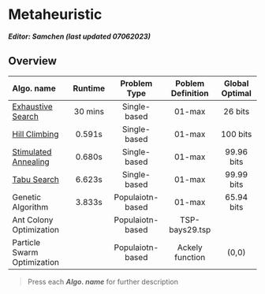 # Metaheuristic

***Editor: Samchen (last updated 07062023)***

## **Overview**

Algo. name | Runtime | Problem Type | Poblem Definition| Global Optimal
:----|:----:|:----:|:----:|:----:
[Exhaustive Search](./document/ES.md) | 30 mins | Single-based | 01-max | 26 bits
[Hill Climbing](./document/HC.md)| 0.591s | Single-based | 01-max | 100 bits
[Stimulated Annealing](./document/SA.md) | 0.680s | Single-based | 01-max | 99.96 bits
[Tabu Search](./document/TS.md) | 6.623s | Single-based | 01-max | 99.99 bits
Genetic Algorithm | 3.833s | Populaiotn-based | 01-max | 65.94 bits
Ant Colony Optimization |  | Populaiotn-based | TSP-bays29.tsp |
Particle Swarm Optimization |  | Populaiotn-based | Ackely function | (0,0)

> Press each ***Algo. name*** for further description
